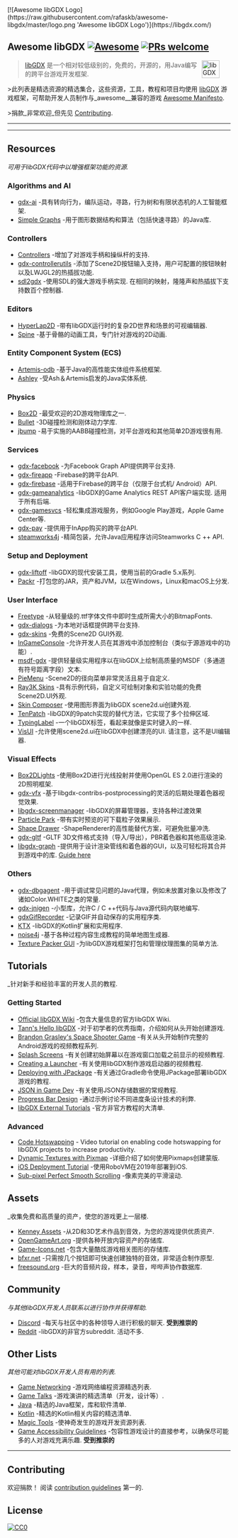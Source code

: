 <div class="github-widget" data-repo="rafaskb/awesome-libgdx"></div>
<script async src="https://pagead2.googlesyndication.com/pagead/js/adsbygoogle.js"></script><ins class="adsbygoogle" style="display:block" data-ad-client="ca-pub-6890694312814945" data-ad-slot="5473692530" data-ad-format="auto"  data-full-width-responsive="true"></ins>
[![Awesome libGDX Logo](https://raw.githubusercontent.com/rafaskb/awesome-libgdx/master/logo.png 'Awesome libGDX Logo')](https://libgdx.com/)

## Awesome libGDX [![Awesome](https://awesome.re/badge-flat2.svg)](https://awesome.re) [![PRs welcome](https://img.shields.io/badge/PRs-welcome-brightgreen.svg?style=flat-square)](https://github.com/rafaskb/awesome-libgdx#contributing)

> <a href="https://libgdx.com/"><img src="https://libgdx.com/assets/images/logo.png" alt="libGDX Logo" align="right" style="margin-right: 25px" height=40></a>
>
> [libGDX](https://libgdx.com/) 是一个相对较低级别的，免费的，开源的，用Java编写的跨平台游戏开发框架.
>
&gt;此列表是精选资源的精选集合，这些资源，工具，教程和项目均使用 [libGDX](https://libgdx.com/) 游戏框架，可帮助开发人员制作与_awesome__兼容的游戏 [Awesome Manifesto](https://github.com/sindresorhus/awesome/blob/master/awesome.md).
>
&gt;捐款_非常欢迎_但先见 [Contributing](#contributing).


---





---


## Resources

_可用于libGDX代码中以增强框架功能的资源._

### Algorithms and AI
- [gdx-ai](https://github.com/libgdx/gdx-ai) -具有转向行为，编队运动，寻路，行为树和有限状态机的人工智能框架.
- [Simple Graphs](https://github.com/earlygrey/simple-graphs) -用于图形数据结构和算法（包括快速寻路）的Java库.

### Controllers
- [Controllers](https://github.com/libgdx/libgdx/wiki/Controllers) -增加了对游戏手柄和操纵杆的支持.
- [gdx-controllerutils](https://github.com/MrStahlfelge/gdx-controllerutils) -添加了Scene2D按钮输入支持，用户可配置的按钮映射以及LWJGL2的热插拔功能.
- [sdl2gdx](https://github.com/electronstudio/sdl2gdx)  -使用SDL的强大游戏手柄实现. 在相同的映射，隆隆声和热插拔下支持数百个控制器.

### Editors
- [HyperLap2D](https://github.com/rednblackgames/HyperLap2D) -带有libGDX运行时的复杂2D世界和场景的可视编辑器.
- [Spine](http://esotericsoftware.com/) -基于骨骼的动画工具，专门针对游戏的2D动画.

### Entity Component System (ECS)
- [Artemis-odb](https://github.com/junkdog/artemis-odb) -基于Java的高性能实体组件系统框架.
- [Ashley](https://github.com/libgdx/ashley) -受Ash＆Artemis启发的Java实体系统.

### Physics
- [Box2D](https://github.com/libgdx/libgdx/wiki/Box2d) -最受欢迎的2D游戏物理库之一.
- [Bullet](https://github.com/libgdx/libgdx/wiki/Bullet-physics) -3D碰撞检测和刚体动力学库.
- [jbump](https://github.com/tommyettinger/jbump) -易于实施的AABB碰撞检测，对平台游戏和其他简单2D游戏很有用.

### Services
- [gdx-facebook](https://github.com/TomGrill/gdx-facebook) -为Facebook Graph API提供跨平台支持.
- [gdx-fireapp](https://github.com/mk-5/gdx-fireapp) -Firebase的跨平台API.
- [gdx-firebase](https://github.com/TomGrill/gdx-firebase) -适用于Firebase的跨平台（仅限于台式机/ Android）API.
- [gdx-gameanalytics](https://github.com/MrStahlfelge/gdx-gameanalytics)  -libGDX的Game Analytics REST API客户端实现. 适用于所有后端.
- [gdx-gamesvcs](https://github.com/MrStahlfelge/gdx-gamesvcs) -轻松集成游戏服务，例如Google Play游戏，Apple Game Center等.
- [gdx-pay](https://github.com/libgdx/gdx-pay) -提供用于InApp购买的跨平台API.
- [steamworks4j](https://github.com/code-disaster/steamworks4j) -精简包装，允许Java应用程序访问Steamworks C ++ API.

### Setup and Deployment
- [gdx-liftoff](https://github.com/tommyettinger/gdx-liftoff) -libGDX的现代安装工具，使用当前的Gradle 5.x系列.
- [Packr](https://github.com/libGDX/packr) -打包您的JAR，资产和JVM，以在Windows，Linux和macOS上分发.

### User Interface
- [Freetype](https://github.com/libgdx/libgdx/wiki/Gdx-freetype) -从轻量级的.ttf字体文件中即时生成所需大小的BitmapFonts.
- [gdx-dialogs](https://github.com/TomGrill/gdx-dialogs) -为本地对话框提供跨平台支持.
- [gdx-skins](https://github.com/czyzby/gdx-skins) -免费的Scene2D GUI外观.
- [InGameConsole](https://github.com/StrongJoshua/libGDX-inGameConsole) -允许开发人员在其游戏中添加控制台（类似于源游戏中的功能）.
- [msdf-gdx](https://github.com/maltaisn/msdf-gdx) -提供轻量级实用程序以在libGDX上绘制高质量的MSDF（多通道有符号距离字段）文本.
- [PieMenu](https://github.com/payne911/PieMenu) -Scene2D的径向菜单非常灵活且易于自定义.
- [Ray3K Skins](https://ray3k.wordpress.com/artwork/) -具有示例代码，自定义可绘制对象和实验功能的免费Scene2D.UI外观.
- [Skin Composer](https://github.com/raeleus/skin-composer) -使用图形界面为libGDX scene2d.ui创建外观.
- [TenPatch](https://github.com/raeleus/TenPatch) -libGDX的9patch实现的替代方法，它实现了多个拉伸区域.
- [TypingLabel](https://github.com/rafaskb/typing-label) -一个libGDX标签，看起来就像是实时键入的一样.
- [VisUI](https://github.com/kotcrab/vis-ui)  -允许使用scene2d.ui在libGDX中创建漂亮的UI. 请注意，这不是UI编辑器.

### Visual Effects
- [Box2DLights](https://github.com/libgdx/box2dlights) -使用Box2D进行光线投射并使用OpenGL ES 2.0进行渲染的2D照明框架.
- [gdx-vfx](https://github.com/crashinvaders/gdx-vfx) -基于libgdx-contribs-postprocessing的灵活的后期处理着色器视觉效果.
- [libgdx-screenmanager](https://github.com/crykn/libgdx-screenmanager) -libGDX的屏幕管理器，支持各种过渡效果
- [Particle Park](https://github.com/raeleus/Particle-Park) -带有实时预览的可下载粒子效果展示.
- [Shape Drawer](https://github.com/earlygrey/shapedrawer) -ShapeRenderer的高性能替代方案，可避免批量冲洗.
- [gdx-gltf](https://github.com/mgsx-dev/gdx-gltf) -GLTF 3D文件格式支持（导入/导出），PBR着色器和其他高级渲染.
- [libgdx-graph](https://github.com/marcinsc/libgdx-graph) -提供用于设计渲染管线和着色器的GUI，以及可轻松将其合并到游戏中的库. [Guide here](https://www.youtube.com/channel/UCzbGLy819RyOkKb_kmV2kCA) 

### Others
- [gdx-dbgagent](https://github.com/PokeMMO/gdx-dbgagent) -用于调试常见问题的Java代理，例如未放置对象以及修改了诸如Color.WHITE之类的常量. 
- [gdx-jnigen](https://github.com/libgdx/libgdx/tree/master/extensions/gdx-jnigen) -小型库，允许C / C ++代码与Java源代码内联地编写.
- [gdxGifRecorder](https://github.com/Anuken/GDXGifRecorder) -记录GIF并自动保存的实用程序类.
- [KTX](https://github.com/libktx/ktx) -libGDX的Kotlin扩展和实用程序.
- [noise4j](https://github.com/czyzby/noise4j) -基于各种过程内容生成教程的简单地图生成器.
- [Texture Packer GUI](https://github.com/crashinvaders/gdx-texture-packer-gui) -为libGDX游戏框架打包和管理纹理图集的简单方法.


## Tutorials

_针对新手和经验丰富的开发人员的教程.

### Getting Started

- [Official libGDX Wiki](https://github.com/libgdx/libgdx/wiki) -包含大量信息的官方libGDX Wiki.
- [Tann's Hello libGDX](https://colourtann.github.io/HelloLibgdx/) -对于初学者的优秀指南，介绍如何从头开始创建游戏.
- [Brandon Grasley's Space Shooter Game](https://www.youtube.com/playlist?list=PLfd-5Q3Fwq0WKrkEKw12nqpfER3MG5_Wi) -有关从头开始制作完整的Android游戏的视频教程系列.
- [Splash Screens](https://youtu.be/Rnmq_Jv-pe4) -有关创建初始屏幕以在游戏窗口加载之前显示的视频教程.
- [Creating a Launcher](https://youtu.be/3l5F7f7vfTU) -有关使用libGDX制作游戏启动器的视频教程.
- [Deploying with JPackage](https://github.com/raeleus/skin-composer/wiki/libGDX-and-JPackage) -有关通过Gradle命令使用JPackage部署libGDX游戏的教程.
- [JSON in Game Dev](http://mana-break.blogspot.com/2014/06/power-of-json-in-game-development-items.html) -有关使用JSON存储数据的常规教程.
- [Progress Bar Design](https://github.com/raeleus/skin-composer/wiki/The-Man-Who-Killed-Hitler-and-then-The-Progress-Bar) -通过示例讨论不同进度条设计技术的利弊.
- [libGDX External Tutorials](https://github.com/libgdx/libgdx/wiki/External-tutorials) -官方非官方教程的大清单.

### Advanced

- [Code Hotswapping](https://youtu.be/zKfh6WuaikQ) - Video tutorial on enabling code hotswapping for libGDX projects to increase productivity.
- [Dynamic Textures with Pixmap](https://javadocmd.com/blog/libgdx-dynamic-textures-with-pixmap/) -详细介绍了如何使用Pixmaps创建蒙版.
- [iOS Deployment Tutorial](https://link.medium.com/vgYo0mSi3W) -使用RoboVM在2019年部署到iOS.
- [Sub-pixel Perfect Smooth Scrolling](http://code-disaster.com/2016/02/subpixel-perfect-smooth-scrolling.html) -像素完美的平滑滚动.


## Assets

_收集免费和高质量的资产，使您的游戏更上一层楼.

- [Kenney Assets](https://kenney.nl/) -从2D和3D艺术作品到音效，为您的游戏提供优质资产.
- [OpenGameArt.org](https://opengameart.org/) -提供各种开放内容资产的存储库.
- [Game-Icons.net](http://game-icons.net/) -包含大量酷炫游戏相关图形的存储库.
- [bfxr.net](https://www.bfxr.net/) -只需按几个按钮即可快速创建独特的音效，非常适合制作原型.
- [freesound.org](https://freesound.org/) -巨大的音频片段，样本，录音，哔哔声协作数据库.


## Community

_与其他libGDX开发人员联系以进行协作并获得帮助._

- [Discord](https://discord.gg/4S8pQqc)  -每天与社区中的各种领导人进行积极的聊天.  **受到推崇的**
- [Reddit](https://www.reddit.com/r/libgdx/)  -libGDX的非官方subreddit. 活动不多.


## Other Lists

_其他可能对libGDX开发人员有用的列表._

- [Game Networking](https://github.com/MFatihMAR/Awesome-Game-Networking) -游戏网络编程资源精选列表.
- [Game Talks](https://github.com/hzoo/awesome-gametalks) -游戏演讲的精选清单（开发，设计等）.
- [Java](https://github.com/akullpp/awesome-java) -精选的Java框架，库和软件清单.
- [Kotlin](https://github.com/KotlinBy/awesome-kotlin) -精选的Kotlin相关内容的精选清单.
- [Magic Tools](https://github.com/ellisonleao/magictools) -使神奇发生的游戏开发资源列表.
- [Game Accessibility Guidelines](http://gameaccessibilityguidelines.com/)  -包容性游戏设计的直接参考，以确保尽可能多的人对游戏充满乐趣.  **受到推崇的**


---


## Contributing

欢迎捐款！ 阅读 [contribution guidelines](https://github.com/rafaskb/awesome-libgdx/blob/master/contributing.md) 第一的.



## License

[![CC0](https://mirrors.creativecommons.org/presskit/buttons/88x31/svg/cc-zero.svg)](https://creativecommons.org/publicdomain/zero/1.0)
